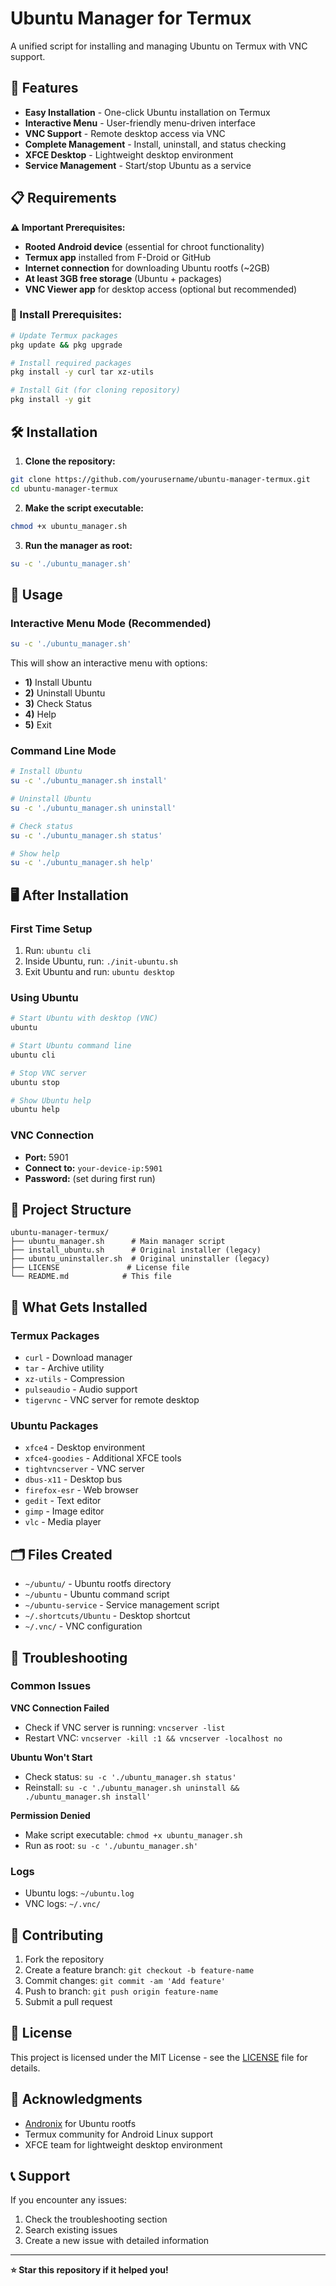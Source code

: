 # Ubuntu Manager for Termux

A unified script for installing and managing Ubuntu on Termux with VNC support.

## 🚀 Features

- **Easy Installation** - One-click Ubuntu installation on Termux
- **Interactive Menu** - User-friendly menu-driven interface
- **VNC Support** - Remote desktop access via VNC
- **Complete Management** - Install, uninstall, and status checking
- **XFCE Desktop** - Lightweight desktop environment
- **Service Management** - Start/stop Ubuntu as a service

## 📋 Requirements

**⚠️ Important Prerequisites:**
- **Rooted Android device** (essential for chroot functionality)
- **Termux app** installed from F-Droid or GitHub
- **Internet connection** for downloading Ubuntu rootfs (~2GB)
- **At least 3GB free storage** (Ubuntu + packages)
- **VNC Viewer app** for desktop access (optional but recommended)

### 🔧 Install Prerequisites:
```bash
# Update Termux packages
pkg update && pkg upgrade

# Install required packages
pkg install -y curl tar xz-utils

# Install Git (for cloning repository)
pkg install -y git
```

## 🛠️ Installation

1. **Clone the repository:**
```bash
git clone https://github.com/yourusername/ubuntu-manager-termux.git
cd ubuntu-manager-termux
```

2. **Make the script executable:**
```bash
chmod +x ubuntu_manager.sh
```

3. **Run the manager as root:**
```bash
su -c './ubuntu_manager.sh'
```

## 🎯 Usage

### Interactive Menu Mode (Recommended)
```bash
su -c './ubuntu_manager.sh'
```
This will show an interactive menu with options:
- **1)** Install Ubuntu
- **2)** Uninstall Ubuntu
- **3)** Check Status
- **4)** Help
- **5)** Exit

### Command Line Mode
```bash
# Install Ubuntu
su -c './ubuntu_manager.sh install'

# Uninstall Ubuntu
su -c './ubuntu_manager.sh uninstall'

# Check status
su -c './ubuntu_manager.sh status'

# Show help
su -c './ubuntu_manager.sh help'
```

## 🖥️ After Installation

### First Time Setup
1. Run: `ubuntu cli`
2. Inside Ubuntu, run: `./init-ubuntu.sh`
3. Exit Ubuntu and run: `ubuntu desktop`

### Using Ubuntu
```bash
# Start Ubuntu with desktop (VNC)
ubuntu

# Start Ubuntu command line
ubuntu cli

# Stop VNC server
ubuntu stop

# Show Ubuntu help
ubuntu help
```

### VNC Connection
- **Port:** 5901
- **Connect to:** `your-device-ip:5901`
- **Password:** (set during first run)

## 📁 Project Structure

```
ubuntu-manager-termux/
├── ubuntu_manager.sh      # Main manager script
├── install_ubuntu.sh      # Original installer (legacy)
├── ubuntu_uninstaller.sh  # Original uninstaller (legacy)
├── LICENSE               # License file
└── README.md            # This file
```

## 🔧 What Gets Installed

### Termux Packages
- `curl` - Download manager
- `tar` - Archive utility
- `xz-utils` - Compression
- `pulseaudio` - Audio support
- `tigervnc` - VNC server for remote desktop

### Ubuntu Packages
- `xfce4` - Desktop environment
- `xfce4-goodies` - Additional XFCE tools
- `tightvncserver` - VNC server
- `dbus-x11` - Desktop bus
- `firefox-esr` - Web browser
- `gedit` - Text editor
- `gimp` - Image editor
- `vlc` - Media player

## 🗂️ Files Created

- `~/ubuntu/` - Ubuntu rootfs directory
- `~/ubuntu` - Ubuntu command script
- `~/ubuntu-service` - Service management script
- `~/.shortcuts/Ubuntu` - Desktop shortcut
- `~/.vnc/` - VNC configuration

## 🚨 Troubleshooting

### Common Issues

**VNC Connection Failed**
- Check if VNC server is running: `vncserver -list`
- Restart VNC: `vncserver -kill :1 && vncserver -localhost no`

**Ubuntu Won't Start**
- Check status: `su -c './ubuntu_manager.sh status'`
- Reinstall: `su -c './ubuntu_manager.sh uninstall && ./ubuntu_manager.sh install'`

**Permission Denied**
- Make script executable: `chmod +x ubuntu_manager.sh`
- Run as root: `su -c './ubuntu_manager.sh'`

### Logs
- Ubuntu logs: `~/ubuntu.log`
- VNC logs: `~/.vnc/`

## 🤝 Contributing

1. Fork the repository
2. Create a feature branch: `git checkout -b feature-name`
3. Commit changes: `git commit -am 'Add feature'`
4. Push to branch: `git push origin feature-name`
5. Submit a pull request

## 📄 License

This project is licensed under the MIT License - see the [LICENSE](LICENSE) file for details.

## 🙏 Acknowledgments

- [Andronix](https://github.com/AndronixApp) for Ubuntu rootfs
- Termux community for Android Linux support
- XFCE team for lightweight desktop environment

## 📞 Support

If you encounter any issues:
1. Check the troubleshooting section
2. Search existing issues
3. Create a new issue with detailed information

---

**⭐ Star this repository if it helped you!** 
